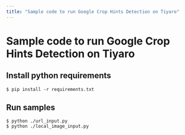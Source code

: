 ```yaml
---
title: "Sample code to run Google Crop Hints Detection on Tiyaro"
---
```


# Sample code to run Google Crop Hints Detection on Tiyaro


## Install python requirements
`
$ pip install -r requirements.txt
`


## Run samples
```
$ python ./url_input.py
$ python ./local_image_input.py
```
